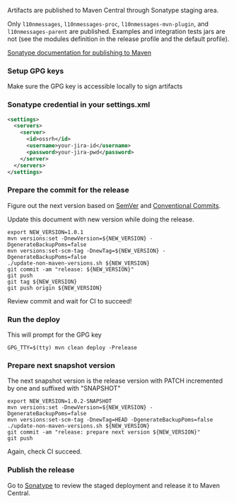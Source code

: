 Artifacts are published to Maven Central through Sonatype staging area.

Only `l10nmessages`, `l10nmessages-proc`, `l10nmessages-mvn-plugin`, and `l10nmessages-parent` are
published. Examples and integration tests jars are not (see the modules definition in the release
profile and the default profile).

[Sonatype documentation for publishing to Maven](https://central.sonatype.org/publish/publish-guide/)

### Setup GPG keys

Make sure the GPG key is accessible locally to sign artifacts

### Sonatype credential in your settings.xml

```xml title=~/.m2
<settings>
  <servers>
    <server>
      <id>ossrh</id>
      <username>your-jira-id</username>
      <password>your-jira-pwd</password>
    </server>
  </servers>
</settings>
```

### Prepare the commit for the release

Figure out the next version based on [SemVer](https://semver.org/)
and [Conventional Commits](https://www.conventionalcommits.org/en/v1.0.0/). 

Update this document with new version while doing the release.

```shell
export NEW_VERSION=1.0.1
mvn versions:set -DnewVersion=${NEW_VERSION} -DgenerateBackupPoms=false
mvn versions:set-scm-tag -DnewTag=${NEW_VERSION} -DgenerateBackupPoms=false
./update-non-maven-versions.sh ${NEW_VERSION}
git commit -am "release: ${NEW_VERSION}"
git push
git tag ${NEW_VERSION}
git push origin ${NEW_VERSION}
```

Review commit and wait for CI to succeed!

### Run the deploy

This will prompt for the GPG key

```shell
GPG_TTY=$(tty) mvn clean deploy -Prelease
```

### Prepare next snapshot version

The next snapshot version is the release version with PATCH incremented by one and suffixed
with "SNAPSHOT"

```shell
export NEW_VERSION=1.0.2-SNAPSHOT
mvn versions:set -DnewVersion=${NEW_VERSION} -DgenerateBackupPoms=false
mvn versions:set-scm-tag -DnewTag=HEAD -DgenerateBackupPoms=false
./update-non-maven-versions.sh ${NEW_VERSION}
git commit -am "release: prepare next version ${NEW_VERSION}"
git push
```

Again, check CI succeed.

### Publish the release

Go to [Sonatype](https://oss.sonatype.org/#stagingRepositories) to review the staged deployment and
release it to Maven Central.
